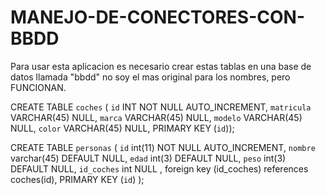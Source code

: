 # MANEJO-DE-CONECTORES-CON-BBDD


Para usar esta aplicacion es necesario crear estas tablas en una base de datos llamada "bbdd" no soy el mas original para los nombres, pero FUNCIONAN.


CREATE TABLE `coches` (
  `id` INT NOT NULL AUTO_INCREMENT,
  `matricula` VARCHAR(45) NULL,
  `marca` VARCHAR(45) NULL,
  `modelo` VARCHAR(45) NULL,
  `color` VARCHAR(45) NULL,
  PRIMARY KEY (`id`));
  
  
CREATE TABLE `personas` (
  `id` int(11) NOT NULL AUTO_INCREMENT,
  `nombre` varchar(45) DEFAULT NULL,
  `edad` int(3) DEFAULT NULL,
  `peso` int(3) DEFAULT NULL,
  `id_coches` int  NULL ,
   foreign key (id_coches) references coches(id),
  PRIMARY KEY (`id`)
);

